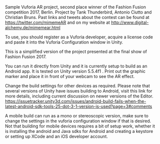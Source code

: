 Sample Vuforia AR project, second place winner of the Fashion Fusion competition 2017, Berlin. 
Project by Tank Thunderbird, Antonio Ciutto and Christian Bruns. Past links and tweets about the contest can be found at https://twitter.com/mimemeAR and on my website at http://www.digital-alchemy.de/mimemear.html

To use, you should register as a Vuforia developer, acquire a license code and paste it into the Vuforia Configuration window in Unity.

This is a simplified version of the project presented at the final show of Fashion Fusion 2017.

You can run it directly from Unity and it is currently setup to build as an Android app. It is tested on Unity version 5.5.4f1 . Print out the graphic marker and place it in front of your webcam to see the AR effect.

Change the build settings for other devices as required. Please note that several versions of Unity have issues building to Android, visit this link for more details, including current discussion on newer versions of the Editor. https://issuetracker.unity3d.com/issues/android-build-fails-when-the-latest-android-sdk-tools-25-dot-3-1-version-is-used?page=3#comments

A mobile  build can run as a mono or stereoscopic version, make sure to change the settings in the vuforia configuration window if that is desired. Not that building for mobile devices requires a bit of setup work, whether it is installing the android and Java sdks for Android and creating a keystore or setting up XCode and an iOS developer account.
